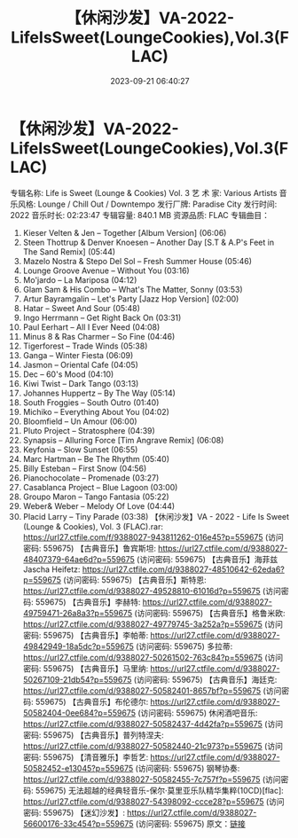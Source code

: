 ﻿---
title: 【休闲沙发】VA-2022-LifeIsSweet(LoungeCookies),Vol.3(FLAC)
date: 2023-09-21 06:40:27
categories: 古典音乐、新世纪、纯音雅乐
tags: 纯音雅乐
---
# 【休闲沙发】VA-2022-LifeIsSweet(LoungeCookies),Vol.3(FLAC)

专辑名称: Life is Sweet (Lounge &
Cookies) Vol. 3
艺 术 家: Various Artists
音乐风格: Lounge / Chill Out / Downtempo
发行厂牌: Paradise City
发行时间: 2022
音乐时长: 02:23:47
专辑容量: 840.1 MB
资源品质: FLAC
专辑曲目：
01. Kieser Velten & Jen – Together [Album Version]
(06:06)
02. Steen Thottrup & Denver Knoesen – Another Day [S.T &
A.P's Feet in The Sand Remix] (05:44)
03. Mazelo Nostra & Stepo Del Sol – Fresh Summer House
(05:46)
04. Lounge Groove Avenue – Without You (03:16)
05. Mo'jardo – La Mariposa (04:12)
06. Glam Sam & His Combo – What's The Matter, Sonny
(03:53)
07. Artur Bayramgalin – Let's Party [Jazz Hop Version]
(02:00)
08. Hatar – Sweet And Sour (05:48)
09. Ingo Herrmann – Get Right Back On (03:31)
10. Paul Eerhart – All I Ever Need (04:08)
11. Minus 8 & Ras Charmer – So Fine (04:46)
12. Tigerforest – Trade Winds (05:38)
13. Ganga – Winter Fiesta (06:09)
14. Jasmon – Oriental Cafe (04:05)
15. Dec – 60's Mood (04:10)
16. Kiwi Twist – Dark Tango (03:13)
17. Johannes Huppertz – By The Way (05:14)
18. South Froggies – South Outro (01:40)
19. Michiko – Everything About You (04:02)
20. Bloomfield – Un Amour (06:00)
21. Pluto Project – Stratosphere (04:39)
22. Synapsis – Alluring Force [Tim Angrave Remix] (06:08)
23. Keyfonia – Slow Sunset (06:55)
24. Marc Hartman – Be The Rhythm (05:40)
25. Billy Esteban – First Snow (04:56)
26. Pianochocolate – Promenade (03:27)
27. Casablanca Project – Blue Lagoon (03:00)
28. Groupo Maron – Tango Fantasia (05:22)
29. Weber& Weber – Melody Of Love (04:44)
30. Placid Larry – Tiny Parade (03:38)
【休闲沙发】VA - 2022 - Life Is Sweet (Lounge & Cookies), Vol. 3
(FLAC).rar: https://url27.ctfile.com/f/9388027-943811262-016e45?p=559675
(访问密码: 559675)
【古典音乐】鲁宾斯坦: https://url27.ctfile.com/d/9388027-48407379-64ae6d?p=559675
(访问密码: 559675)
【古典音乐】海菲兹Jascha Heifetz: https://url27.ctfile.com/d/9388027-48510642-62eda6?p=559675
(访问密码: 559675)
【古典音乐】斯特恩: https://url27.ctfile.com/d/9388027-49528810-61016d?p=559675
(访问密码: 559675)
【古典音乐】李赫特: https://url27.ctfile.com/d/9388027-49759471-26a8a3?p=559675
(访问密码: 559675)
【古典音乐】格鲁米欧: https://url27.ctfile.com/d/9388027-49779745-3a252a?p=559675
(访问密码: 559675)
【古典音乐】李帕蒂: https://url27.ctfile.com/d/9388027-49842949-18a5dc?p=559675
(访问密码: 559675)
多拉蒂: https://url27.ctfile.com/d/9388027-50261502-763c84?p=559675
(访问密码: 559675)
【古典音乐】马里纳: https://url27.ctfile.com/d/9388027-50267109-21db54?p=559675
(访问密码: 559675)
【古典音乐】海廷克: https://url27.ctfile.com/d/9388027-50582401-8657bf?p=559675
(访问密码: 559675)
【古典音乐】布伦德尔: https://url27.ctfile.com/d/9388027-50582404-0ee684?p=559675
(访问密码: 559675)
休闲酒吧音乐: https://url27.ctfile.com/d/9388027-50582437-4d42fa?p=559675
(访问密码: 559675)
【古典音乐】普列特涅夫: https://url27.ctfile.com/d/9388027-50582440-21c973?p=559675
(访问密码: 559675)
【清音雅乐】李哲艺: https://url27.ctfile.com/d/9388027-50582452-e13045?p=559675
(访问密码: 559675)
钢琴协奏: https://url27.ctfile.com/d/9388027-50582455-7c757f?p=559675
(访问密码: 559675)
无法超越的经典轻音乐-保尔·莫里亚乐队精华集粹(10CD)[flac]: https://url27.ctfile.com/d/9388027-54398092-ccce28?p=559675
(访问密码: 559675)
【迷幻沙发】: https://url27.ctfile.com/d/9388027-56600176-33c454?p=559675
(访问密码: 559675)
原文：[链接](https://blog.sina.com.cn/s/blog_1647c7e76010313hw.html)